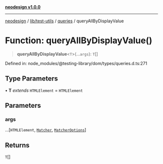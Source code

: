 [**neodesign v1.0.0**](../../../../../README.md)

***

[neodesign](../../../../../modules.md) / [lib/test-utils](../../../README.md) / [queries](../README.md) / queryAllByDisplayValue

# Function: queryAllByDisplayValue()

> **queryAllByDisplayValue**\<`T`\>(...`args`): `T`[]

Defined in: node\_modules/@testing-library/dom/types/queries.d.ts:271

## Type Parameters

• **T** *extends* `HTMLElement` = `HTMLElement`

## Parameters

### args

...\[`HTMLElement`, [`Matcher`](../../../type-aliases/Matcher.md), [`MatcherOptions`](../../../interfaces/MatcherOptions.md)\]

## Returns

`T`[]
